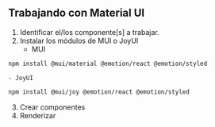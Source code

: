 ## Trabajando con Material UI
1. Identificar el/los componente[s] a trabajar.
2. Instalar los módulos de MUI o JoyUI
    - MUI
```sh
npm install @mui/material @emotion/react @emotion/styled
```
    - JoyUI
```sh
npm install @mui/joy @emotion/react @emotion/styled
```
3. Crear componentes 
4. Renderizar